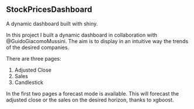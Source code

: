 ## StockPricesDashboard
A dynamic dashboard built with shiny.

In this project I built a dynamic dashboard in collaboration with @GuidoGiacomoMussini. The aim is to display in an intuitive way the trends of the desired companies.

There are three pages:
1. Adjusted Close 
2. Sales 
3. Candlestick 

In the first two pages a forecast mode is available. This will forecast the adjusted close or the sales on the desired horizon, thanks to xgboost.
